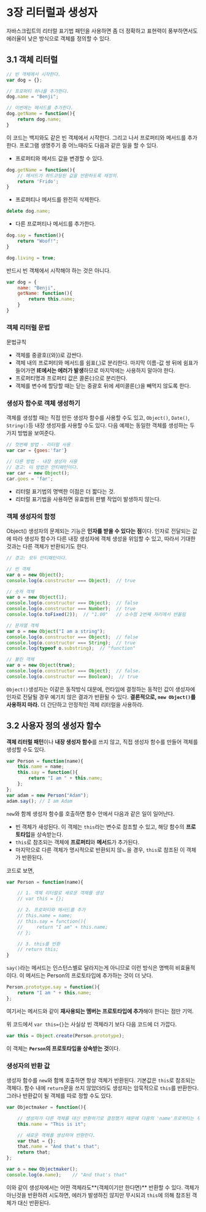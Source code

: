 # 3장 리터럴과 생성자
자바스크립트의 리터럴 표기법 패턴을 사용하면 좀 더 정확하고 표현력이 풍부하면서도 에러율이 낮은 방식으로 객체를 정의할 수 있다.

## 3.1 객체 리터럴

```js
// 빈 객체에서 시작한다.
var dog = {};

// 프로퍼티 하나를 추가한다.
dog.name = "Benji";

// 이번에는 메서드를 추가한다.
dog.getName = function(){
    return dog.name;
}
```

이 코드는 백지와도 같은 빈 객체에서 시작한다. 그리고 나서 프로퍼티와 메서드를 추가한다. 프로그램 생명주기 중 어느때라도 다음과 같은 일을 할 수 있다.

- 프로퍼티와 메서드 값을 변경할 수 있다.
```js
dog.getName = function(){
    // 메서드가 하드코딩된 값을 반환하도록 재정의.
    return 'Frido';
}
```

- 프로퍼티나 메서드를 완전히 삭제한다.
```js
delete dog.name;
```

- 다른 프로퍼티나 메서드를 추가한다.
```js
dog.say = function(){
    return "Woof!";
}

dog.living = true;
```

반드시 빈 객체에서 시작해야 하는 것은 아니다.

```js
var dog = {
    name: "Benji",
    getName: function(){
        return this.name;
    }
}
```


### 객체 리터럴 문법
문법규칙
- 객체를 중괄호({와})로 감싼다.
- 객체 내의 프로퍼티와 메서드를 쉼표(,)로 분리한다. 마지막 이름-값 쌍 뒤에 쉼표가 들어가면 **IE에서는 에러가 발생**하므로 마지막에는 사용하지 말아야 한다.
- 프로퍼티명과 프로퍼티 값은 콜론(:)으로 분리한다.
- 객체를 변수에 할당할 때는 닫는 중괄호 뒤에 세미콜론(;)을 빼먹지 않도록 한다.

### 생성자 함수로 객체 생성하기
객체를 생성할 때는 직접 만든 생성자 함수를 사용할 수도 있고, ``Object()``, ``Date()``, ``String()``등 내장 생성자를 사용할 수도 있다. 다음 예제는 동일한 객체를 생성하는 두 가지 방법을 보여준다.

```js
// 첫번째 방법 - 리터럴 사용
var car = {goes:'far'}

// 다른 방법 - 내장 생성자 사용
// 경고: 이 방법은 안티패턴이다.
var car = new Object();
car.goes = 'far';
```

- 리터럴 표기법의 명백한 이점은 더 짧다는 것.
- 리터럴 표기법을 사용하면 유효범위 판별 작업이 발생하지 않는다.

### 객체 생성자의 함정
Object() 생성자의 문제되는 기능은 **인자를 받을 수 있다는 점**이다. 인자로 전달되는 값에 따라 생성자 함수가 다른 내장 생성자에 객체 생성을 위임할 수 있고, 따라서 기대한 것과는 다른 객체가 반환되기도 한다.

```js
// 경고: 모두 안티패턴이다.

// 빈 객체
var o = new Object();
console.log(o.constructor === Object);  // true

// 숫자 객체
var o = new Object(1);
console.log(o.constructor === Object);  // false
console.log(o.constructor === Number);  // true
console.log(o.toFixed(2));  // "1.00"   // 소수점 2번째 자리에서 반올림

// 문자열 객체
var o = new Object("I am a string");
console.log(o.constructor === Object);  // false
console.log(o.constructor === String);  // true
console.log(typeof o.substring);  // "function"

// 불린 객체
var o = new Object(true);
console.log(o.constructor === Object);  // false.
console.log(o.constructor === Boolean);  // true
```

``Object()``생성자는 이같은 동작방식 대문에, 런타임에 결정하는 동적인 값이 생성자에 인자로 전달될 경우 예기치 않은 결과가 반환될 수 있다.
**결론적으로, ``new Object()``를 사용하지 마라.** 더 간단하고 안정적인 객체 리터럴을 사용하라.

## 3.2 사용자 정의 생성자 함수
**객체 리터럴 패턴**이나 **내장 생성자 함수**를 쓰지 않고, 직접 생성자 함수를 만들어 객체를 생성할 수도 있다.

```js
var Person = function(name){
    this.name = name;
    this.say = function(){
        return "I am " + this.name;
    };
};
var adam = new Person("Adam");
adam.say(); // I am Adam
```

``new``와 함께 생성자 함수를 호출하면 함수 안에서 다음과 같은 일이 일어난다.
- 빈 객체가 새성된다. 이 객체는 ``this``라는 변수로 참조할 수 있고, 해당 함수의 **프로토타입**을 상속받는다.
- ``this``로 참조되는 객체에 **프로퍼티**와 **메서드**가 추가된다.
- 마지막으로 다른 객체가 명시적으로 반환되지 않ㄴ을 경우, ``this``로 참조된 이 객체가 반환된다.

코드로 보면,
```js
var Person = function(name){

    // 1. 객체 리터럴로 새로운 객체를 생성
    // var this = {};

    // 2. 프로퍼티와 메서드를 추가
    // this.name = name;
    // this.say = function(){
    //     return "I am" + this.name;
    // };

    // 3. this를 반환
    // return this;
}
```

``say()``라는 메서드는 인스턴스별로 달라지는게 아니므로 이런 방식은 명백히 비효율적이다. 이 메서드는 Person의 프로토타입에 추가하는 것이 더 낫다.

```js
Person.prototype.say = function(){
    return "I am " + this.name;
};
```

여기서는 메서드와 같이 **재사용되는 멤버는 프로토타입에 추가**해야 한다는 점만 기억.

위 코드에서 ``var this={}``는 사실상 빈 객체라기 보다 다음 코드에 더 가깝다.

```js
var this = Object.create(Person.prototype);
```

이 객체는 **``Person``의 프로토타입을 상속받는 것**이다.

### 생성자의 반환 값
생성자 함수를 ``new``와 함께 호출하면 항상 객체가 반환된다. 기본값은 ``this``로 참조되는 객체다. 함수 내에 ``return``문을 쓰지 않았더라도 생성자는 암묵적으로 ``this``를 반환한다. 그러나 반환값이 될 객체를 따로 정할 수도 있다.

```js
var Objectmaker = function(){

    // 생성자가 다른 객체를 대신 반환하기로 결정했기 때문에 다음의 'name'프로퍼티는 무시된다.
    this.name = "This is it";

    // 새로운 객체를 생성하여 반환한다.
    var that = {};
    that.name = "And that's that";
    return that;
};

var o = new Objectmaker();
console.log(o.name);    // "And that's that"
```

이와 같이 생성자에서는 어떤 객체라도**(객체이기만 한다면)** 반환할 수 있다. 객체가 아닌것을 반환하려 시도하면, 에러가 발생하진 않지만 무시되괴 ``this``에 의해 참조된 객체가 대신 반환된다.